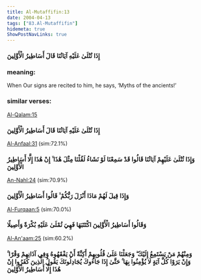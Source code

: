 ```yaml
---
title: Al-Mutaffifin:13
date: 2004-04-13
tags: ["83.Al-Mutaffifin"]
hidemeta: true 
ShowPostNavLinks: true 
---
```

### إِذَا تُتْلَىٰ عَلَيْهِ آيَاتُنَا قَالَ أَسَاطِيرُ الْأَوَّلِينَ
### meaning: 
When Our signs are recited to him, he says, ‘Myths of the ancients!’
### similar verses: 

[Al-Qalam:15](/68/15)

### إِذَا تُتْلَىٰ عَلَيْهِ آيَاتُنَا قَالَ أَسَاطِيرُ الْأَوَّلِينَ

[Al-Anfaal:31](/8/31) (sim:72.1%)

### وَإِذَا تُتْلَىٰ عَلَيْهِمْ آيَاتُنَا قَالُوا قَدْ سَمِعْنَا لَوْ نَشَاءُ لَقُلْنَا مِثْلَ هَٰذَا ۙ إِنْ هَٰذَا إِلَّا أَسَاطِيرُ الْأَوَّلِينَ

[An-Nahl:24](/16/24) (sim:70.9%)

### وَإِذَا قِيلَ لَهُمْ مَاذَا أَنْزَلَ رَبُّكُمْ ۙ قَالُوا أَسَاطِيرُ الْأَوَّلِينَ

[Al-Furqaan:5](/25/5) (sim:70.0%)

### وَقَالُوا أَسَاطِيرُ الْأَوَّلِينَ اكْتَتَبَهَا فَهِيَ تُمْلَىٰ عَلَيْهِ بُكْرَةً وَأَصِيلًا

[Al-An'aam:25](/6/25) (sim:60.2%)

### وَمِنْهُمْ مَنْ يَسْتَمِعُ إِلَيْكَ ۖ وَجَعَلْنَا عَلَىٰ قُلُوبِهِمْ أَكِنَّةً أَنْ يَفْقَهُوهُ وَفِي آذَانِهِمْ وَقْرًا ۚ وَإِنْ يَرَوْا كُلَّ آيَةٍ لَا يُؤْمِنُوا بِهَا ۚ حَتَّىٰ إِذَا جَاءُوكَ يُجَادِلُونَكَ يَقُولُ الَّذِينَ كَفَرُوا إِنْ هَٰذَا إِلَّا أَسَاطِيرُ الْأَوَّلِينَ
